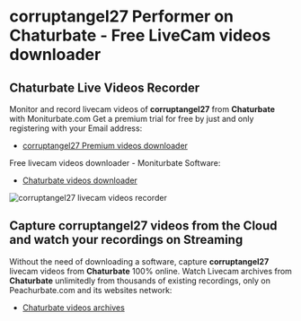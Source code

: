 # corruptangel27 Performer on Chaturbate - Free LiveCam videos downloader

## Chaturbate Live Videos Recorder

Monitor and record livecam videos of **corruptangel27** from **Chaturbate** with Moniturbate.com
Get a premium trial for free by just and only registering with your Email address:
* [corruptangel27 Premium videos downloader](https://moniturbate.com/request-demo-licence-key.html)

Free livecam videos downloader - Moniturbate Software:
* [Chaturbate videos downloader](https://moniturbate.com/moniturbate-download-software.html)

![corruptangel27 livecam videos recorder](https://peachurnet.com/templates/moniturbate-software.png)


## Capture corruptangel27 videos from the Cloud and watch your recordings on Streaming

Without the need of downloading a software, capture **corruptangel27** livecam videos from **Chaturbate** 100% online.
Watch Livecam archives from **Chaturbate** unlimitedly from thousands of existing recordings, only on Peachurbate.com and its websites network:
* [Chaturbate videos archives](https://peachurnet.com/)